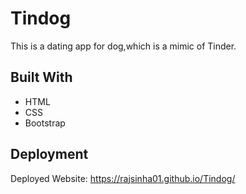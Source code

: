 # Tindog
This is a dating app for dog,which is a mimic of Tinder.
## Built With
 * HTML
  * CSS
  * Bootstrap
##  Deployment
Deployed Website: https://rajsinha01.github.io/Tindog/
